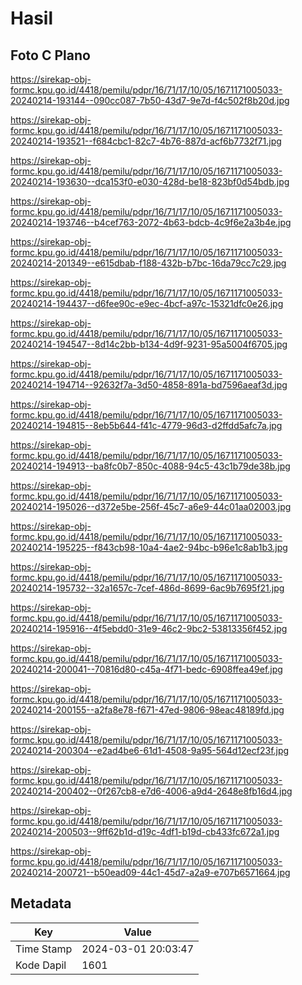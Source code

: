 # Hasil

## Foto C Plano

https://sirekap-obj-formc.kpu.go.id/4418/pemilu/pdpr/16/71/17/10/05/1671171005033-20240214-193144--090cc087-7b50-43d7-9e7d-f4c502f8b20d.jpg

https://sirekap-obj-formc.kpu.go.id/4418/pemilu/pdpr/16/71/17/10/05/1671171005033-20240214-193521--f684cbc1-82c7-4b76-887d-acf6b7732f71.jpg

https://sirekap-obj-formc.kpu.go.id/4418/pemilu/pdpr/16/71/17/10/05/1671171005033-20240214-193630--dca153f0-e030-428d-be18-823bf0d54bdb.jpg

https://sirekap-obj-formc.kpu.go.id/4418/pemilu/pdpr/16/71/17/10/05/1671171005033-20240214-193746--b4cef763-2072-4b63-bdcb-4c9f6e2a3b4e.jpg

https://sirekap-obj-formc.kpu.go.id/4418/pemilu/pdpr/16/71/17/10/05/1671171005033-20240214-201349--e615dbab-f188-432b-b7bc-16da79cc7c29.jpg

https://sirekap-obj-formc.kpu.go.id/4418/pemilu/pdpr/16/71/17/10/05/1671171005033-20240214-194437--d6fee90c-e9ec-4bcf-a97c-15321dfc0e26.jpg

https://sirekap-obj-formc.kpu.go.id/4418/pemilu/pdpr/16/71/17/10/05/1671171005033-20240214-194547--8d14c2bb-b134-4d9f-9231-95a5004f6705.jpg

https://sirekap-obj-formc.kpu.go.id/4418/pemilu/pdpr/16/71/17/10/05/1671171005033-20240214-194714--92632f7a-3d50-4858-891a-bd7596aeaf3d.jpg

https://sirekap-obj-formc.kpu.go.id/4418/pemilu/pdpr/16/71/17/10/05/1671171005033-20240214-194815--8eb5b644-f41c-4779-96d3-d2ffdd5afc7a.jpg

https://sirekap-obj-formc.kpu.go.id/4418/pemilu/pdpr/16/71/17/10/05/1671171005033-20240214-194913--ba8fc0b7-850c-4088-94c5-43c1b79de38b.jpg

https://sirekap-obj-formc.kpu.go.id/4418/pemilu/pdpr/16/71/17/10/05/1671171005033-20240214-195026--d372e5be-256f-45c7-a6e9-44c01aa02003.jpg

https://sirekap-obj-formc.kpu.go.id/4418/pemilu/pdpr/16/71/17/10/05/1671171005033-20240214-195225--f843cb98-10a4-4ae2-94bc-b96e1c8ab1b3.jpg

https://sirekap-obj-formc.kpu.go.id/4418/pemilu/pdpr/16/71/17/10/05/1671171005033-20240214-195732--32a1657c-7cef-486d-8699-6ac9b7695f21.jpg

https://sirekap-obj-formc.kpu.go.id/4418/pemilu/pdpr/16/71/17/10/05/1671171005033-20240214-195916--4f5ebdd0-31e9-46c2-9bc2-53813356f452.jpg

https://sirekap-obj-formc.kpu.go.id/4418/pemilu/pdpr/16/71/17/10/05/1671171005033-20240214-200041--70816d80-c45a-4f71-bedc-6908ffea49ef.jpg

https://sirekap-obj-formc.kpu.go.id/4418/pemilu/pdpr/16/71/17/10/05/1671171005033-20240214-200155--a2fa8e78-f671-47ed-9806-98eac48189fd.jpg

https://sirekap-obj-formc.kpu.go.id/4418/pemilu/pdpr/16/71/17/10/05/1671171005033-20240214-200304--e2ad4be6-61d1-4508-9a95-564d12ecf23f.jpg

https://sirekap-obj-formc.kpu.go.id/4418/pemilu/pdpr/16/71/17/10/05/1671171005033-20240214-200402--0f267cb8-e7d6-4006-a9d4-2648e8fb16d4.jpg

https://sirekap-obj-formc.kpu.go.id/4418/pemilu/pdpr/16/71/17/10/05/1671171005033-20240214-200503--9ff62b1d-d19c-4df1-b19d-cb433fc672a1.jpg

https://sirekap-obj-formc.kpu.go.id/4418/pemilu/pdpr/16/71/17/10/05/1671171005033-20240214-200721--b50ead09-44c1-45d7-a2a9-e707b6571664.jpg


## Metadata

| Key        | Value               |
| ---------- | ------------------- |
| Time Stamp | 2024-03-01 20:03:47 |
| Kode Dapil | 1601                |



